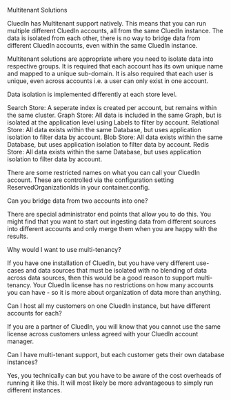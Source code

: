 Multitenant Solutions

CluedIn has Multitenant support natively. This means that you can run multiple different CluedIn accounts, all from the same CluedIn instance. The data is isolated from each other, there is no way to bridge data from different CluedIn accounts, even within the same CluedIn instance. 

Multitenant solutions are appropriate where you need to isolate data into respective groups. It is required that each account has its own unique name and mapped to a unique sub-domain. It is also required that each user is unique, even across accounts i.e. a user can only exist in one account. 

Data isolation is implemented differently at each store level. 

Search Store: A seperate index is created per account, but remains within the same cluster. 
Graph Store: All data is included in the same Graph, but is isolated at the application level using Labels to filter by account. 
Relational Store: All data exists within the same Database, but uses application isolation to filter data by account. 
Blob Store: All data exists within the same Database, but uses application isolation to filter data by account. 
Redis Store: All data exists within the same Database, but uses application isolation to filter data by account. 

There are some restricted names on what you can call your CluedIn account. These are controlled via the configuration setting ReservedOrganizationIds in your container.config.

Can you bridge data from two accounts into one?

There are special administrator end points that allow you to do this. You might find that you want to start out ingesting data from different sources into different accounts and only merge them when you are happy with the results. 

Why would I want to use multi-tenancy?

If you have one installation of CluedIn, but you have very different use-cases and data sources that must be isolated with no blending of data across data sources, then this would be a good reason to support multi-tenancy. Your CluedIn license has no restrictions on how many accounts you can have - so it is more about organization of data more than anything.

Can I host all my customers on one CluedIn instance, but have different accounts for each?

If you are a partner of CluedIn, you will know that you cannot use the same license across customers unless agreed with your CluedIn account manager.

Can I have multi-tenant support, but each customer gets their own database instances?

Yes, you technically can but you have to be aware of the cost overheads of running it like this. It will most likely be more advantageous to simply run different instances. 